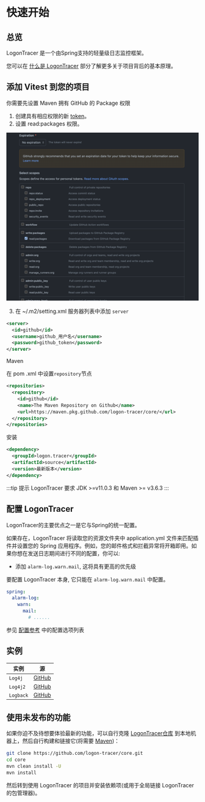 # 快速开始

## 总览

LogonTracer 是一个由Spring支持的轻量级日志监控框架。

您可以在 [什么是 LogonTracer](./Why) 部分了解更多关于项目背后的基本原理。

## 添加 Vitest 到您的项目

你需要先设置 Maven 拥有 GitHub 的 Package 权限

1. 创建具有相应权限的新 [token](https://github.com/settings/tokens)。
2. 设置 read:packages 权限。

![GitHub Token](/github_token_read_packages.png)

3. 在 ~/.m2/setting.xml 服务器列表中添加 `server`

```xml
<server>
  <id>github</id>
  <username>github_用户名</username>
  <password>github_token</password>
</server>
```

Maven

在 pom .xml 中设置`repository`节点

```xml
<repositories>
  <repository>
    <id>github</id>
    <name>The Maven Repository on Github</name>
    <url>https://maven.pkg.github.com/logon-tracer/core/</url>
  </repository>
</repositories>
```

安装

```xml
<dependency>
  <groupId>logon.tracer</groupId>
  <artifactId>source</artifactId>
  <version>最新版本</version>
</dependency>
```

:::tip 提示
LogonTracer 要求 JDK >=v11.0.3 和 Maven >= v3.6.3
:::

## 配置 LogonTracer

LogonTracer的主要优点之一是它与Spring的统一配置。

如果存在，LogonTracer 将读取您的资源文件夹中 application.yml 文件来匹配插件并设置您的 Spring 应用程序。例如，您的邮件格式和拦截异常将开箱即用。如果你想在发送日志期间进行不同的配置，你可以:

- 添加 `alarm-log.warn.mail`, 这将具有更高的优先级

要配置 LogonTracer 本身, 它只能在 `alarm-log.warn.mail` 中配置。

```yaml
spring:
  alarm-log:
    warn:
      mail:
        # ......
```

参见 [配置参考](/guide/settings) 中的配置选项列表

## 实例

| 实例 | 源 |
|---|---|
| `Log4j` | [GitHub](https://github.com/logon-tracer/core/tree/main/example/spring-boot-log4j) |
| `Log4j2` | [GitHub](https://github.com/logon-tracer/core/tree/main/example/spring-boot-log4j2) |
| `Logback` | [GitHub](https://github.com/logon-tracer/core/tree/main/example/spring-boot-logback) |

## 使用未发布的功能

如果你迫不及待想要体验最新的功能，可以自行克隆 [LogonTracer仓库](https://github.com/logon-tracer/core) 到本地机器上，然后自行构建和链接它(将需要 [Maven](https://maven.apache.org/index.html))：

```sh
git clone https://github.com/logon-tracer/core.git
cd core
mvn clean install -U
mvn install
```

然后转到使用 LogonTracer 的项目并安装依赖项(或用于全局链接 LogonTracer 的包管理器)。
